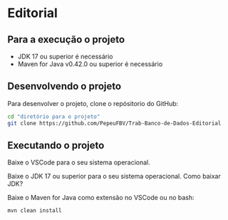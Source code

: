 # Editorial

## Para a execução o projeto
- JDK 17 ou superior é necessário
- Maven for Java v0.42.0 ou superior é necessário
 
## Desenvolvendo o projeto
Para desenvolver o projeto, clone o repósitorio do GitHub:
```bash
cd "diretório para o projeto"
git clone https://github.com/PepeuFBV/Trab-Banco-de-Dados-Editorial
```

## Executando o projeto
Baixe o VSCode para o seu sistema operacional.

Baixe o JDK 17 ou superior para o seu sistema operacional.
<a src="https://www.devmedia.com.br/instalacao-e-configuracao-do-pacote-java-jdk/23749"> Como baixar JDK? </a>

Baixe o Maven for Java como extensão no VSCode ou no bash:

````bash
mvn clean install
````

